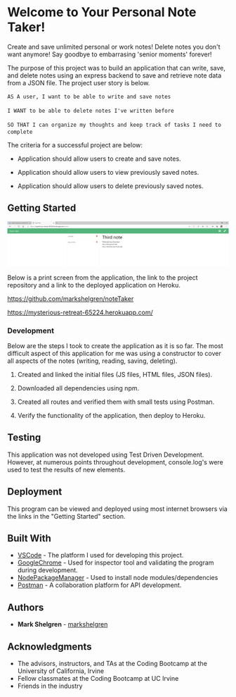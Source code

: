 # Welcome to Your Personal Note Taker!

Create and save unlimited personal or work notes! Delete notes you don't want anymore! Say goodbye to embarrasing 'senior moments' forever!

The purpose of this project was to build an application that can write, save, and delete notes using an express backend to save and retrieve note data from a JSON file. The project user story is below.

```
AS A user, I want to be able to write and save notes

I WANT to be able to delete notes I've written before

SO THAT I can organize my thoughts and keep track of tasks I need to complete
```

The criteria for a successful project are below:

- Application should allow users to create and save notes.

- Application should allow users to view previously saved notes.

- Application should allow users to delete previously saved notes.

## Getting Started

![Web Page](sample.png)

Below is a print screen from the application, the link to the project repository and a link to the deployed application on Heroku.

https://github.com/markshelgren/noteTaker

https://mysterious-retreat-65224.herokuapp.com/

### Development

Below are the steps I took to create the application as it is so far. The most difficult aspect of this application for me was using a constructor to cover all aspects of the notes (writing, reading, saving, deleting).

1. Created and linked the initial files (JS files, HTML files, JSON files).

2. Downloaded all dependencies using npm.

3. Created all routes and verified them with small tests using Postman.

4. Verify the functionality of the application, then deploy to Heroku.

## Testing

This application was not developed using Test Driven Development. However, at numerous points throughout development, console.log's were used to test the results of new elements.

## Deployment

This program can be viewed and deployed using most internet browsers via the links in the "Getting Started" section.

## Built With

- [VSCode](https://code.visualstudio.com/) - The platform I used for developing this project.
- [GoogleChrome](https://www.google.com/chrome/) - Used for inspector tool and validating the program during development.
- [NodePackageManager](https://www.npmjs.com/) - Used to install node modules/dependencies
- [Postman](https://www.getpostman.com/) - A collaboration platform for API development.

## Authors

- **Mark Shelgren** - [markshelgren](https://github.com/markshelgren)

## Acknowledgments

- The advisors, instructors, and TAs at the Coding Bootcamp at the University of California, Irvine
- Fellow classmates at the Coding Bootcamp at UC Irvine
- Friends in the industry
